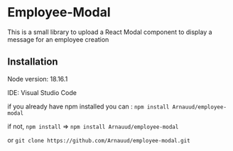 # Employee-Modal
This is a small library to upload a React Modal component to display a message for an employee creation

## Installation

Node version: 18.16.1

IDE: Visual Studio Code

if you already have npm installed you can : 
`npm install Arnauud/employee-modal`


if not, `npm install` => `npm install Arnauud/employee-modal`

or `git clone https://github.com/Arnauud/employee-modal.git`

